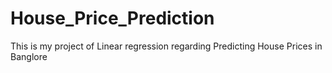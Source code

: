 # House_Price_Prediction
This is my project of Linear regression regarding Predicting House Prices in Banglore
